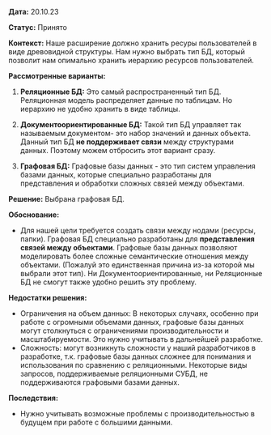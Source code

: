 **Дата:** 20.10.23

**Статус:** Принято

**Контекст:**
Наше расширение должно хранить ресуры пользователей в виде древовидной структуры. Нам нужно выбрать тип БД, который позволит нам опимально хранить иерархию ресурсов пользователей.

**Рассмотренные варианты:**
1. **Реляционные БД:** Это самый распространенный тип БД. Реляционная модель распределяет данные по таблицам. Но иерархию не удобно хранить в виде таблицы.

2. **Документоориентированные БД:** Такой тип БД управляет так называемым документом- это набор значений и данных объекта. Данный тип БД **не поддерживает связи** между структурами данных. Поэтому можем отбросить этот вариант сразу.

3. **Графовая БД:** Графовые базы данных - это тип систем управления базами данных, которые специально разработаны для представления и обработки сложных связей между объектами.

**Решение:** Выбрана графовая БД.

**Обоснование:**
- Для нашей цели требуется создать связи между нодами (ресурсы, папки). Графовая БД специально разработаны для **представления связей между объектами**. Графовые базы данных позволяют моделировать более сложные семантические отношения между объектами. (Пожалуй это единственная причина из-за которой мы выбрали этот тип). Ни Документоориентированные, ни Реляционные БД не смогут также удобно решить эту проблему.

**Недостатки решения:**
- Ограничения на объем данных: В некоторых случаях, особенно при работе с огромными объемами данных, графовые базы данных могут столкнуться с ограничениями производительности и масштабируемости. Это нужно учитывать в дальнейшей разработке.
- Сложность: могут возникнуть сложности у наший разработчиков в разработке, т.к. графовые базы данных сложнее для понимания и использования по сравнению с реляционными. Некоторые виды запросов, поддерживаемые реляционными СУБД, не поддерживаются графовыми базами данных.

**Последствия:**
- Нужно учитывать возможные проблемы с производительностью в будущем при работе с большими данными.